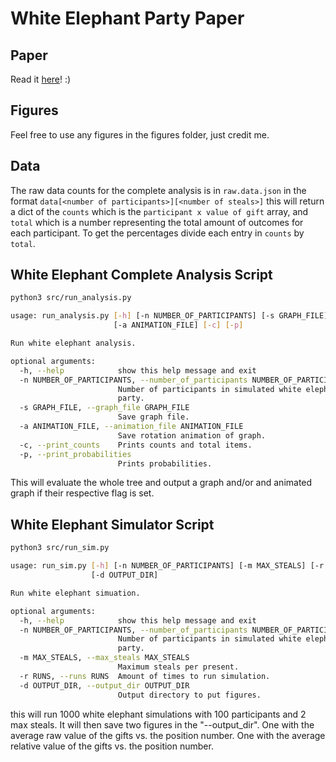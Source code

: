 # White Elephant Party Paper

## Paper

Read it [here](paper.md)! :)

## Figures

Feel free to use any figures in the figures folder, just credit me.

## Data

The raw data counts for the complete analysis is in `raw.data.json` in the format 
`data[<number of participants>][<number of steals>]` this will return a dict of the `counts` which is the `participant x value of gift` array, and `total` which is a number representing the total amount of outcomes for each participant. To get the percentages divide each entry in `counts` by `total`.

## White Elephant Complete Analysis Script

```bash
python3 src/run_analysis.py

usage: run_analysis.py [-h] [-n NUMBER_OF_PARTICIPANTS] [-s GRAPH_FILE]
                       [-a ANIMATION_FILE] [-c] [-p]

Run white elephant analysis.

optional arguments:
  -h, --help            show this help message and exit
  -n NUMBER_OF_PARTICIPANTS, --number_of_participants NUMBER_OF_PARTICIPANTS
                        Number of participants in simulated white elephant
                        party.
  -s GRAPH_FILE, --graph_file GRAPH_FILE
                        Save graph file.
  -a ANIMATION_FILE, --animation_file ANIMATION_FILE
                        Save rotation animation of graph.
  -c, --print_counts    Prints counts and total items.
  -p, --print_probabilities
                        Prints probabilities.
```
This will evaluate the whole tree and output a graph and/or and animated graph if their respective flag is set.

## White Elephant Simulator Script

```bash
python3 src/run_sim.py

usage: run_sim.py [-h] [-n NUMBER_OF_PARTICIPANTS] [-m MAX_STEALS] [-r RUNS]
                  [-d OUTPUT_DIR]

Run white elephant simuation.

optional arguments:
  -h, --help            show this help message and exit
  -n NUMBER_OF_PARTICIPANTS, --number_of_participants NUMBER_OF_PARTICIPANTS
                        Number of participants in simulated white elephant
                        party.
  -m MAX_STEALS, --max_steals MAX_STEALS
                        Maximum steals per present.
  -r RUNS, --runs RUNS  Amount of times to run simulation.
  -d OUTPUT_DIR, --output_dir OUTPUT_DIR
                        Output directory to put figures.
```
this will run 1000 white elephant simulations with 100 participants and 2 max steals. 
It will then save two figures in the "--output_dir". 
One with the average raw value of the gifts vs. the position number.
One with the average relative value of the gifts vs. the position number.